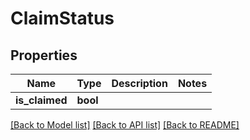 # ClaimStatus

## Properties

Name | Type | Description | Notes
------------ | ------------- | ------------- | -------------
**is_claimed** | **bool** |  | 

[[Back to Model list]](../README.md#documentation-for-models) [[Back to API list]](../README.md#documentation-for-api-endpoints) [[Back to README]](../README.md)


